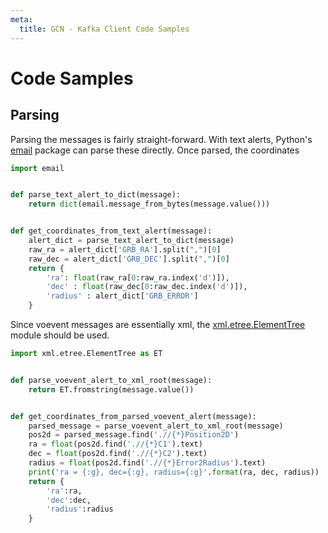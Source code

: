 ```yaml
---
meta:
  title: GCN - Kafka Client Code Samples
---
```


# Code Samples

## Parsing

Parsing the messages is fairly straight-forward. With text alerts, Python's [email](https://docs.python.org/3/library/email.html#module-email) package can parse these directly. Once parsed, the coordinates

```python
import email


def parse_text_alert_to_dict(message):
    return dict(email.message_from_bytes(message.value()))


def get_coordinates_from_text_alert(message):
    alert_dict = parse_text_alert_to_dict(message)
    raw_ra = alert_dict['GRB_RA'].split(",")[0]
    raw_dec = alert_dict['GRB_DEC'].split(",")[0]
    return {
        'ra': float(raw_ra[0:raw_ra.index('d')]),
        'dec' : float(raw_dec[0:raw_dec.index('d')]),
        'radius' : alert_dict['GRB_ERROR']
    }

```

Since voevent messages are essentially xml, the [xml.etree.ElementTree](https://docs.python.org/3/library/xml.etree.elementtree.html) module should be used.

```python
import xml.etree.ElementTree as ET


def parse_voevent_alert_to_xml_root(message):
    return ET.fromstring(message.value())


def get_coordinates_from_parsed_voevent_alert(message):
    parsed_message = parse_voevent_alert_to_xml_root(message)
    pos2d = parsed_message.find('.//{*}Position2D')
    ra = float(pos2d.find('.//{*}C1').text)
    dec = float(pos2d.find('.//{*}C2').text)
    radius = float(pos2d.find('.//{*}Error2Radius').text)
    print('ra = {:g}, dec={:g}, radius={:g}'.format(ra, dec, radius))
    return {
        'ra':ra,
        'dec':dec,
        'radius':radius
    }
```
